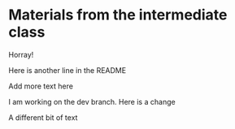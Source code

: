 
# Materials from the intermediate class

Horray!

Here is another line in the README

Add more text here


I am working on the dev branch. Here is a change

A different bit of text